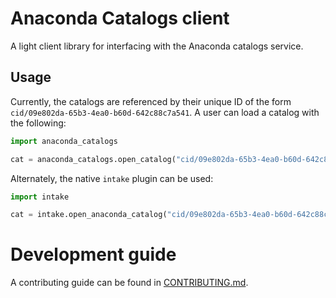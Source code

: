 # Anaconda Catalogs client

A light client library for interfacing with the Anaconda catalogs service.

## Usage

Currently, the catalogs are referenced by their unique ID of the form `cid/09e802da-65b3-4ea0-b60d-642c88c7a541`.
A user can load a catalog with the following:

```python
import anaconda_catalogs

cat = anaconda_catalogs.open_catalog("cid/09e802da-65b3-4ea0-b60d-642c88c7a541")
```

Alternately, the native `intake` plugin can be used:

```python
import intake

cat = intake.open_anaconda_catalog("cid/09e802da-65b3-4ea0-b60d-642c88c7a541")
```

# Development guide

A contributing guide can be found in [CONTRIBUTING.md](./CONTRIBUTING.md).
